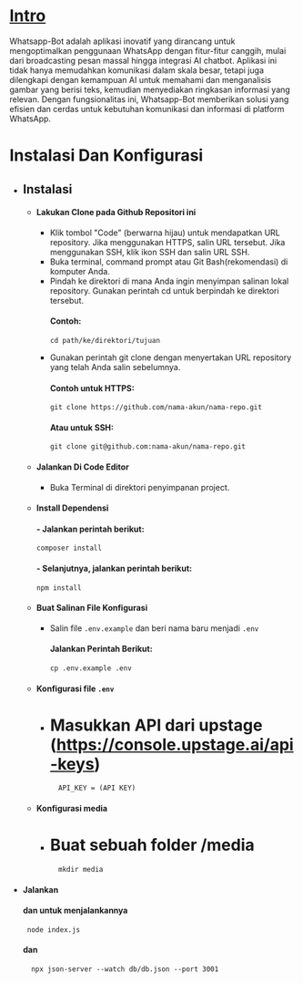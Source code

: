 # [Intro](#intro)
Whatsapp-Bot adalah aplikasi inovatif yang dirancang untuk mengoptimalkan penggunaan WhatsApp dengan fitur-fitur canggih, mulai dari broadcasting pesan massal hingga integrasi AI chatbot. Aplikasi ini tidak hanya memudahkan komunikasi dalam skala besar, tetapi juga dilengkapi dengan kemampuan AI untuk memahami dan menganalisis gambar yang berisi teks, kemudian menyediakan ringkasan informasi yang relevan. Dengan fungsionalitas ini, Whatsapp-Bot memberikan solusi yang efisien dan cerdas untuk kebutuhan komunikasi dan informasi di platform WhatsApp.  
  
# Instalasi Dan Konfigurasi
 - ## Instalasi
   - #### Lakukan Clone pada Github Repositori ini
        - Klik tombol "Code" (berwarna hijau) untuk mendapatkan URL repository. Jika menggunakan HTTPS, salin URL tersebut. Jika menggunakan SSH, klik ikon SSH dan salin URL SSH.
        - Buka terminal, command prompt atau Git Bash(rekomendasi) di komputer Anda.
        - Pindah ke direktori di mana Anda ingin menyimpan salinan lokal repository. Gunakan perintah cd untuk berpindah ke direktori tersebut.
          #### Contoh:
              cd path/ke/direktori/tujuan
        - Gunakan perintah git clone dengan menyertakan URL repository yang telah Anda salin sebelumnya.
          #### Contoh untuk HTTPS:
              git clone https://github.com/nama-akun/nama-repo.git
          #### Atau untuk SSH:
              git clone git@github.com:nama-akun/nama-repo.git
   - #### Jalankan Di Code Editor
       - Buka Terminal di direktori penyimpanan project.
   - #### Install Dependensi
     #### - Jalankan perintah berikut:
         composer install
     #### - Selanjutnya, jalankan perintah berikut:
         npm install
   - #### Buat Salinan File Konfigurasi
     - Salin file `.env.example` dan beri nama baru menjadi `.env`
       #### Jalankan Perintah Berikut:
           cp .env.example .env
   - #### Konfigurasi file `.env`
     - # Masukkan API dari upstage (https://console.upstage.ai/api-keys)
             API_KEY = (API KEY)
   - #### Konfigurasi media
     - # Buat sebuah folder /media
             mkdir media
  - #### Jalankan
     #### dan untuk menjalankannya
         node index.js
     #### dan
          npx json-server --watch db/db.json --port 3001
